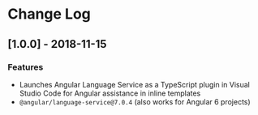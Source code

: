 # Change Log

## [1.0.0] - 2018-11-15

### Features

- Launches Angular Language Service as a TypeScript plugin in Visual Studio Code for Angular assistance in inline templates
- `@angular/language-service@7.0.4` (also works for Angular 6 projects)
